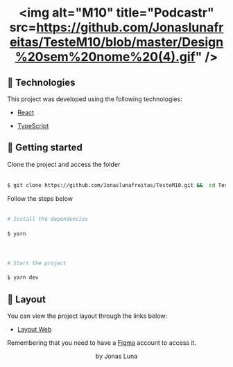 <h1  align="center">

<img  alt="M10"  title="Podcastr"  src=https://github.com/Jonaslunafreitas/TesteM10/blob/master/Design%20sem%20nome%20(4).gif" />
                                       
</h1>

## 🧪 Technologies

  

This project was developed using the following technologies:

  

- [React](https://reactjs.org)

- [TypeScript](https://www.typescriptlang.org/)

  

## 🚀 Getting started

  

Clone the project and access the folder

  

```bash

$ git clone https://github.com/Jonaslunafreitas/TesteM10.git &&  cd TesteM10

```

  

Follow the steps below

```bash

# Install the dependencies

$ yarn

  

# Start the project

$ yarn dev

```

  

## 🔖 Layout

  

You can view the project layout through the links below:

  

- [Layout Web](https://www.figma.com/file/UwFEntsHpHYJlHNQAQr4gA/Podcastr?node-id=160%3A2761)

  

Remembering that you need to have a [Figma](http://figma.com/) account to access it.


<p align="center"> by Jonas Luna</p>
